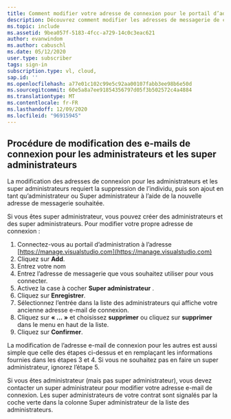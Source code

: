 ```yaml
---
title: Comment modifier votre adresse de connexion pour le portail d’administration des abonnements
description: Découvrez comment modifier les adresses de messagerie de connexion pour les administrateurs et les super administrateurs des abonnements Visual Studio
ms.topic: include
ms.assetid: 9bea057f-5183-4fcc-a729-14c0c3eac621
author: evanwindom
ms.author: cabuschl
ms.date: 05/12/2020
user.type: subscriber
tags: sign-in
subscription.type: vl, cloud,
sap.id: ''
ms.openlocfilehash: a77e01c102c99e5c92aa00107fabb3ee98b6e50d
ms.sourcegitcommit: 60e5a8a7ee91854356797d05f3b502572c4a4884
ms.translationtype: MT
ms.contentlocale: fr-FR
ms.lasthandoff: 12/09/2020
ms.locfileid: "96915945"
---
```

## <a name="how-to-change-sign-in-emails-for-admins-and-super-admins"></a>Procédure de modification des e-mails de connexion pour les administrateurs et les super administrateurs

La modification des adresses de connexion pour les administrateurs et les super administrateurs requiert la suppression de l’individu, puis son ajout en tant qu’administrateur ou Super administrateur à l’aide de la nouvelle adresse de messagerie souhaitée. 

Si vous êtes super administrateur, vous pouvez créer des administrateurs et des super administrateurs.  Pour modifier votre propre adresse de connexion :
1. Connectez-vous au portail d’administration à l’adresse [https://manage.visualstudio.com](https://manage.visualstudio.com)
0. Cliquez sur **Add**.
0. Entrez votre nom 
0. Entrez l’adresse de messagerie que vous souhaitez utiliser pour vous connecter.
0. Activez la case à cocher **Super administrateur** .
0. Cliquez sur **Enregistrer**.
0. Sélectionnez l’entrée dans la liste des administrateurs qui affiche votre ancienne adresse e-mail de connexion.
0. Cliquez sur **« ... »** et choisissez **supprimer** ou cliquez sur **supprimer** dans le menu en haut de la liste.
0. Cliquez sur **Confirmer**.

La modification de l’adresse e-mail de connexion pour les autres est aussi simple que celle des étapes ci-dessus et en remplaçant les informations fournies dans les étapes 3 et 4.  Si vous ne souhaitez pas en faire un super administrateur, ignorez l’étape 5.

Si vous êtes administrateur (mais pas super administrateur), vous devez contacter un super administrateur pour modifier votre adresse e-mail de connexion.  Les super administrateurs de votre contrat sont signalés par la coche verte dans la colonne Super administrateur de la liste des administrateurs.  